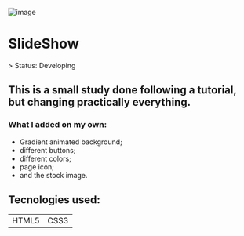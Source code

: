 ![image](https://user-images.githubusercontent.com/97044440/180313697-fdaccdcc-2548-4d76-b13b-e7ffa8131d5f.png)
<h1>SlideShow</h1>
> Status: Developing

## This is a small study done following a tutorial, but changing practically everything.


### What I added on my own: 
+ Gradient animated background;
+ different buttons;
+ different colors;
+ page icon;
+ and the stock image. 

## Tecnologies used:
<table>
 <tr>
  <td>HTML5</td>
  <td>CSS3</td>
 </tr>
</table>
